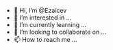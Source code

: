 - 👋 Hi, I’m @Ezaicev
- 👀 I’m interested in ...
- 🌱 I’m currently learning ...
- 💞️ I’m looking to collaborate on ...
- 📫 How to reach me ...

<!---
Ezaicev/Ezaicev is a ✨ special ✨ repository because its `README.md` (this file) appears on your GitHub profile.
You can click the Preview link to take a look at your changes.
--->
